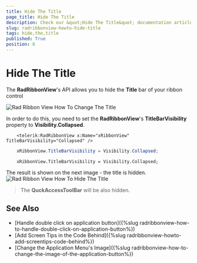 ```yaml
---
title: Hide The Title
page_title: Hide The Title
description: Check our &quot;Hide The Title&quot; documentation article for the RadRibbonView {{ site.framework_name }} control.
slug: radribbonview-howto-hide-title
tags: hide,the,title
published: True
position: 6
---
```


# Hide The Title

The __RadRibbonView__'s API allows you to hide the __Title__ bar of your ribbon control

![Rad Ribbon View How To Change The Title](images/RadRibbonView_HowTo_ChangeTheTitle.png)

In order to do this, you need to set the __RadRibbonView__'s __TitleBarVisibility__ property to __Visibility.Collapsed__.



```XAML
	<telerik:RadRibbonView x:Name="xRibbonView" TitleBarVisibility="Collapsed" />
```



```C#
	xRibbonView.TitleBarVisibility = Visibility.Collapsed;
```
```VB.NET
	xRibbonView.TitleBarVisibility = Visibility.Collapsed;
```

The result is shown on the next image - the title is hidden.
![Rad Ribbon View How To Hide The Title](images/RadRibbonView_HowTo_HideTheTitle.png)

>The __QuckAccessToolBar__ will be also hidden.		  

## See Also
 * [Handle double click on application button]({%slug radribbonview-how-to-handle-double-click-on-application-button%})
 * [Add Screen Tips in the Code Behind]({%slug radribbonview-howto-add-screentips-code-behind%})
 * [Change the Application Menu's Image]({%slug radribbonview-how-to-change-the-image-of-the-application-button%})